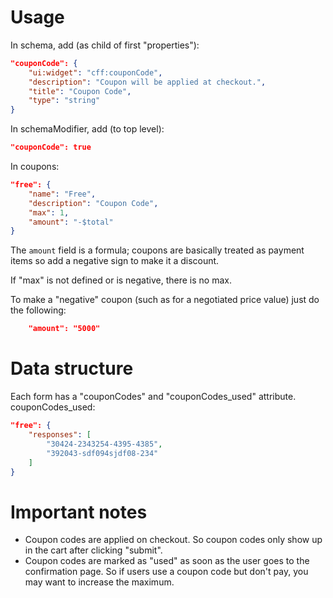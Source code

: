 # Usage
In schema, add (as child of first "properties"):
```json
"couponCode": {
    "ui:widget": "cff:couponCode",
    "description": "Coupon will be applied at checkout.",
    "title": "Coupon Code",
    "type": "string"
}
```
In schemaModifier, add (to top level):
```json
"couponCode": true
```
In coupons:
```json
"free": {
    "name": "Free",
    "description": "Coupon Code",
    "max": 1,
    "amount": "-$total"
}
```
The ```amount``` field is a formula; coupons are basically treated as payment items so add a negative sign to make it a discount. 

If "max" is not defined or is negative, there is no max.

To make a "negative" coupon (such as for a negotiated price value) just do the following:
```json
    "amount": "5000"
```

# Data structure
Each form has a "couponCodes" and "couponCodes_used" attribute.
couponCodes_used: 
```json
"free": {
    "responses": [
        "30424-2343254-4395-4385",
        "392043-sdf094sjdf08-234"
    ]
}
```

# Important notes
- Coupon codes are applied on checkout. So coupon codes only show up in the cart after clicking "submit".
- Coupon codes are marked as "used" as soon as the user goes to the confirmation page. So if users use a coupon code but don't pay, you may want to increase the maximum.